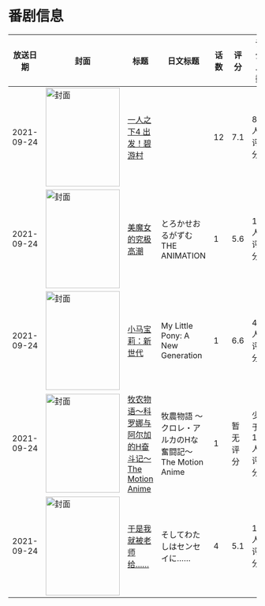 # 番剧信息

|放送日期|封面|标题|日文标题|话数|评分|评分人数|
|---|---|---|---|---|---|---|
|2021-09-24|<img src="//lain.bgm.tv/pic/cover/c/fa/e5/312310_qjnJ4.jpg" alt="封面" style="width:150px;height:200px;object-fit:cover;">|[一人之下4 出发！碧游村](https://bangumi.tv/subject/312310)||12|7.1|873人评分|
|2021-09-24|<img src="/img/no_icon_subject.png" alt="封面" style="width:150px;height:200px;object-fit:cover;">|[美魔女的究极高潮](https://bangumi.tv/subject/345526)|とろかせおるがずむ THE ANIMATION|1|5.6|178人评分|
|2021-09-24|<img src="//lain.bgm.tv/pic/cover/c/1a/ab/346077_UXVg8.jpg" alt="封面" style="width:150px;height:200px;object-fit:cover;">|[小马宝莉：新世代](https://bangumi.tv/subject/346077)|My Little Pony: A New Generation|1|6.6|40人评分|
|2021-09-24|<img src="/img/no_icon_subject.png" alt="封面" style="width:150px;height:200px;object-fit:cover;">|[牧农物语～科罗娜与阿尔加的H奋斗记～ The Motion Anime](https://bangumi.tv/subject/350209)|牧農物語 ～クロレ・アルカのHな奮闘記～ The Motion Anime|1|暂无评分|少于10人评分|
|2021-09-24|<img src="/img/no_icon_subject.png" alt="封面" style="width:150px;height:200px;object-fit:cover;">|[于是我就被老师给……](https://bangumi.tv/subject/350939)|そしてわたしはセンセイに……|4|5.1|154人评分|
